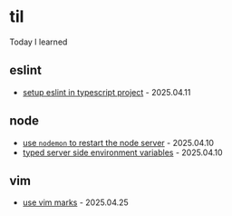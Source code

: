 # til
Today I learned

## eslint
- [setup eslint in typescript project](https://github.com/yangchaojun/til/blob/main/eslint/setup-eslint-in-ts-project.md) - 2025.04.11
## node
- [use `nodemon` to restart the node server](https://github.com/yangchaojun/til/blob/main/node/automate-with-nodemon.md) - 2025.04.10
- [typed server side environment variables](https://github.com/yangchaojun/til/blob/main/node/typed-environment-variables.md) - 2025.04.10
## vim
- [use vim marks](https://github.com/yangchaojun/til/blob/main/vim/use-vim-marks.md) - 2025.04.25